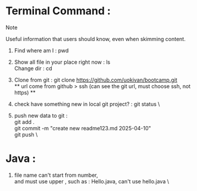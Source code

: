 # Terminal Command :

> [!NOTE]
> Useful information that users should know, even when skimming content.

1. Find where am I : pwd

2. Show all file in your place right now : ls \
    Change dir : cd

4. Clone from git : git clone https://github.com/uokivan/bootcamp.git \
  ** url come from github > ssh (can see the git url, must choose ssh, not https) ** 

5. check have something new in local git project? : git status \

6. push new data to git : \
  git add . \
  git commit -m "create new readme123.md 2025-04-10" \
  git push \

# Java :
1. file name can't start from number, \
  and must use upper , such as : Hello.java, can't use hello.java \